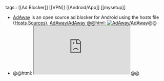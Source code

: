 tags:: [[Ad Blocker]] [[VPN]] [[Android/App]] [[mysetup]]

- [AdAway](https://adaway.org/) is an open source ad blocker for Android using the hosts file ([Hosts Sources](https://github.com/AdAway/AdAway/wiki/HostsSources)).
  [AdAway/AdAway](https://github.com/AdAway/AdAway)
  @@html: <a href="https://github.com/AdAway/AdAway/"><img src="https://github-readme-stats-astronomer.vercel.app/api/pin/?username=AdAway&repo=AdAway&theme=tokyonight" alt="AdAway/AdAway"/></a>@@
- @@html: <iframe src="https://adaway.org/hosts.txt" class="browser-tab"></iframe>@@